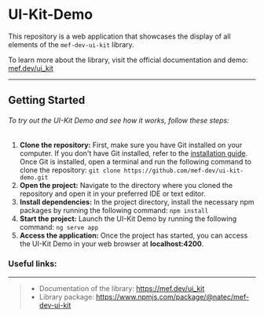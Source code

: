 # UI-Kit-Demo
This repository is a web application that showcases the display of all elements of the `mef-dev-ui-kit` library.

To learn more about the library, visit the official documentation and demo: [mef.dev/ui_kit](https://mef.dev/ui_kit/index.html "mef-dev-ui-kit")
___
## Getting Started
###### To try out the UI-Kit Demo and see how it works, follow these steps:
1. **Clone the repository:** First, make sure you have Git installed on your computer. If you don't have Git installed, refer to the [installation guide](https://github.com/git-guides/install-git "Git install guide"). Once Git is installed, open a terminal and run the following command to clone the repository:
  `git clone https://github.com/mef-dev/ui-kit-demo.git`
1. **Open the project:** Navigate to the directory where you cloned the repository and open it in your preferred IDE or text editor.
2. **Install dependencies:** In the project directory, install the necessary npm packages by running the following command:
    `npm install`
3. **Start the project:** Launch the UI-Kit Demo by running the following command:
    `ng serve app`
4. **Access the application:** Once the project has started, you can access the UI-Kit Demo in your web browser at **localhost:4200**.

### Useful links:
___
  > * Documentation of the library: https://mef.dev/ui_kit 
  > * Library package: https://www.npmjs.com/package/@natec/mef-dev-ui-kit
  